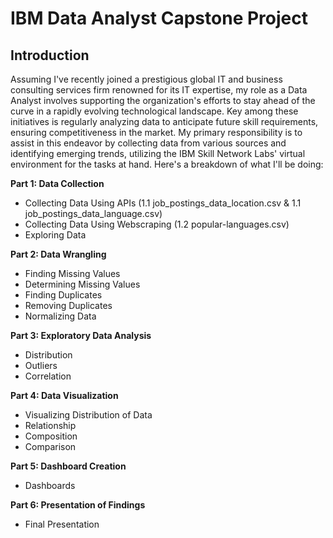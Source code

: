 # IBM Data Analyst Capstone Project
## Introduction

Assuming I've recently joined a prestigious global IT and business consulting services firm renowned for its IT expertise, my role as a Data Analyst involves supporting the organization's efforts to stay ahead of the curve in a rapidly evolving technological landscape. Key among these initiatives is regularly analyzing data to anticipate future skill requirements, ensuring competitiveness in the market. My primary responsibility is to assist in this endeavor by collecting data from various sources and identifying emerging trends, utilizing the IBM Skill Network Labs' virtual environment for the tasks at hand. Here's a breakdown of what I'll be doing:

**Part 1: Data Collection**
- Collecting Data Using APIs (1.1 job_postings_data_location.csv & 1.1 job_postings_data_language.csv)
- Collecting Data Using Webscraping (1.2 popular-languages.csv)
- Exploring Data

**Part 2: Data Wrangling**
- Finding Missing Values
- Determining Missing Values
- Finding Duplicates
- Removing Duplicates
- Normalizing Data

**Part 3: Exploratory Data Analysis**
- Distribution
- Outliers
- Correlation

**Part 4: Data Visualization**
- Visualizing Distribution of Data
- Relationship
- Composition
- Comparison

**Part 5: Dashboard Creation**
- Dashboards

**Part 6: Presentation of Findings**
- Final Presentation
